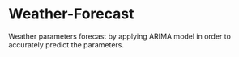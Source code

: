 # Weather-Forecast
Weather parameters forecast by applying ARIMA model in order to accurately predict the parameters.
